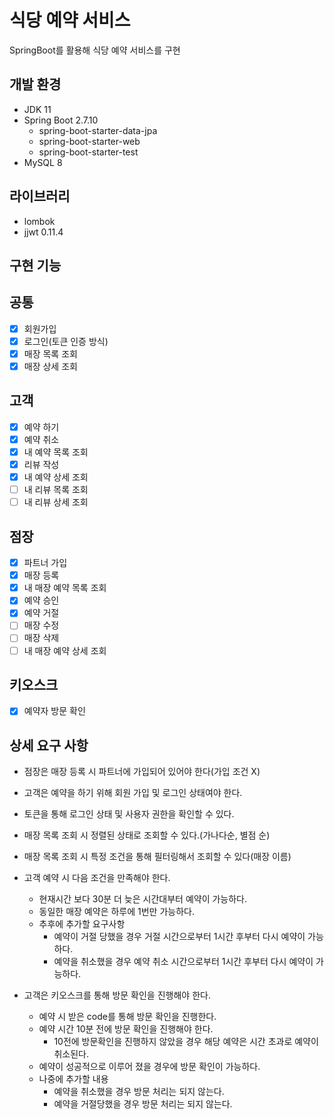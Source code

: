 # 식당 예약 서비스

SpringBoot를 활용해 식당 예약 서비스를 구현

## 개발 환경

- JDK 11
- Spring Boot 2.7.10
  - spring-boot-starter-data-jpa
  - spring-boot-starter-web
  - spring-boot-starter-test
- MySQL 8

## 라이브러리

- lombok
- jjwt 0.11.4

## 구현 기능


## 공통
- [x] 회원가입
- [x] 로그인(토큰 인증 방식)
- [x] 매장 목록 조회
- [x] 매장 상세 조회

## 고객
- [x] 예약 하기
- [x] 예약 취소
- [x] 내 예약 목록 조회
- [x] 리뷰 작성
- [x] 내 예약 상세 조회
- [ ] 내 리뷰 목록 조회
- [ ] 내 리뷰 상세 조회

## 점장
- [x] 파트너 가입
- [x] 매장 등록
- [x] 내 매장 예약 목록 조회
- [x] 예약 승인
- [x] 예약 거절
- [ ] 매장 수정
- [ ] 매장 삭제
- [ ] 내 매장 예약 상세 조회

## 키오스크
- [x] 예약자 방문 확인 

## 상세 요구 사항

- 점장은 매장 등록 시 파트너에 가입되어 있어야 한다(가입 조건 X)
- 고객은 예약을 하기 위해 회원 가입 및 로그인 상태여야 한다.
- 토큰을 통해 로그인 상태 및 사용자 권한을 확인할 수 있다.
- 매장 목록 조회 시 정렬된 상태로 조회할 수 있다.(가나다순, 별점 순)
- 매장 목록 조회 시 특정 조건을 통해 필터링해서 조회할 수 있다(매장 이름)
- 고객 예약 시 다음 조건을 만족해야 한다.
  - 현재시간 보다 30분 더 늦은 시간대부터 예약이 가능하다.
  - 동일한 매장 예약은 하루에 1번만 가능하다.
  - 추후에 추가할 요구사항
    - 예약이 거절 당했을 경우 거절 시간으로부터 1시간 후부터 다시 예약이 가능하다.
    - 예약을 취소했을 경우 예약 취소 시간으로부터 1시간 후부터 다시 예약이 가능하다.


- 고객은 키오스크를 통해 방문 확인을 진행해야 한다.
  - 예약 시 받은 code를 통해 방문 확인을 진행한다.
  - 예약 시간 10분 전에 방문 확인을 진행해야 한다.
    - 10전에 방문확인을 진행하지 않았을 경우 해당 예약은 시간 초과로 예약이 취소된다.
  - 예약이 성공적으로 이루어 졌을 경우에 방문 확인이 가능하다.
  - 나중에 추가할 내용
    - 예약을 취소했을 경우 방문 처리는 되지 않는다.
    - 예약을 거절당했을 경우 방문 처리는 되지 않는다.

